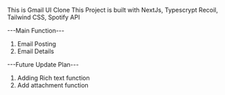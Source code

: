 This is Gmail UI Clone
This Project is built with NextJs, Typescrypt Recoil, Tailwind CSS, Spotify API

---Main Function---
1) Email Posting 
3) Email Details




---Future Update Plan---
1) Adding Rich text function
2) Add attachment function
